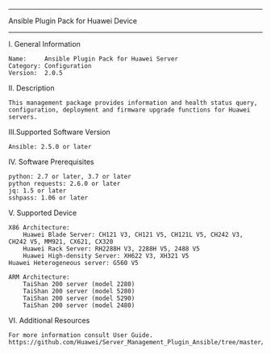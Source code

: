 ****************************************************************************
Ansible Plugin Pack for Huawei Device
****************************************************************************

I. General Information

    Name:     Ansible Plugin Pack for Huawei Server
    Category: Configuration
    Version:  2.0.5

	
II. Description

    This management package provides information and health status query, configuration, deployment and firmware upgrade functions for Huawei servers. 

	
III.Supported Software Version

    Ansible: 2.5.0 or later	

	
IV. Software Prerequisites

    python: 2.7 or later, 3.7 or later
    python requests: 2.6.0 or later
    jq: 1.5 or later
    sshpass: 1.06 or later
	
	
V. Supported Device
    
    X86 Architecture:
    	Huawei Blade Server: CH121 V3, CH121 V5, CH121L V5, CH242 V3, CH242 V5, MM921, CX621, CX320
    	Huawei Rack Server: RH2288H V3, 2288H V5, 2488 V5 
    	Huawei High-density Server: XH622 V3, XH321 V5 
	Huawei Heterogeneous server: G560 V5
    
    ARM Architecture:
    	TaiShan 200 server (model 2280) 
    	TaiShan 200 server (model 5280) 
    	TaiShan 200 server (model 5290) 
    	TaiShan 200 server (model 2480)	
	
VI. Additional Resources

    For more information consult User Guide. https://github.com/Huawei/Server_Management_Plugin_Ansible/tree/master/docs
